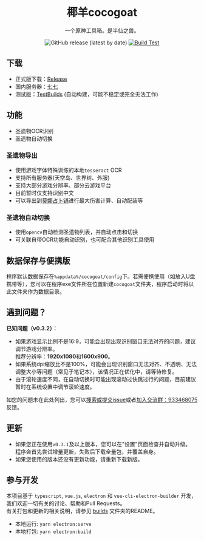 <div align="center">

# 椰羊cocogoat  
一个原神工具箱。是半仙之兽。  

![GitHub release (latest by date)](https://img.shields.io/github/v/release/YuehaiTeam/cocogoat)
[![Build Test](https://github.com/YuehaiTeam/cocogoat/actions/workflows/build-test.yml/badge.svg)](https://github.com/YuehaiTeam/cocogoat/actions/workflows/build-test.yml)

</div>

## 下载
 - 正式版下载：[Release](https://github.com/YuehaiTeam/cocogoat/releases) 
 - 国内服务器：[七七](https://77.cocogoat.work/v1/ascension/)
 - 测试版：[TestBuilds](https://github.com/YuehaiTeam/cocogoat/actions/workflows/build-test.yml) (自动构建，可能不稳定或完全无法工作)

## 功能
 - 圣遗物OCR识别
 - 圣遗物自动切换

### 圣遗物导出
 - 使用游戏字体特殊训练的本地`tesseract` OCR  
 - 支持所有服务器(天空岛、世界树、外服)  
 - 支持大部分游戏分辨率、部分云游戏平台  
 - 目前暂时仅支持识别中文  
 - 可以导出到[莫娜占卜铺](https://www.genshin.art/)进行最大伤害计算、自动配装等

### 圣遗物自动切换
 - 使用`opencv`自动检测圣遗物列表，并自动点击和切换
 - 可关联自带OCR功能自动识别，也可配合其他识别工具使用

## 数据保存与便携版
程序默认数据保存在`%appdata%/cocogoat/config`下。若需便携使用（如放入U盘携带等），您可以在程序exe文件所在位置新建`cocogoat`文件夹，程序启动时将以此文件夹作为数据目录。

## 遇到问题？
**已知问题（v0.3.2）：**
 - 如果游戏显示比例不是16:9，可能会出现出现识别窗口无法对齐的问题，建议调节游戏分辨率。  
   推荐分辨率：**1920x1080**和**1600x900**。
 - 如果系统dpi缩放比不是100%，可能会出现识别窗口无法对齐、不透明、无法调整大小等问题（常见于笔记本），该情况正在优化中，请等待修复。
 - 由于滚轮速度不同，在自动切换时可能出现滚动过快跳过行的问题，目前建议暂时在系统设置中调节滚轮速度。

如您的问题未在此处列出，您可以[搜索或提交issue](https://github.com/YuehaiTeam/cocogoat/issues)或者[加入交流群：933468075](https://jq.qq.com/?_wv=1027&k=Pl2MFHcA)反馈。

## 更新
 - 如果您正在使用`v0.3.1`及以上版本，您可以在"设置"页面检查并自动升级。  
   程序会首先尝试增量更新，失败后下载全量包，并覆盖自身。
 - 如果您使用的版本还没有更新功能，请重新下载新版。

## 参与开发 
本项目基于 `typescript`, `vue.js`, `electron` 和 `vue-cli-electron-builder` 开发，我们欢迎一切有关的讨论、帮助和Pull Requests。  
有关打包和更新的相关说明，请参见 [builds](https://github.com/YuehaiTeam/cocogoat/tree/main/build) 文件夹的README。
 - 本地运行: `yarn electron:serve`
 - 本地打包: `yarn electron:build`
